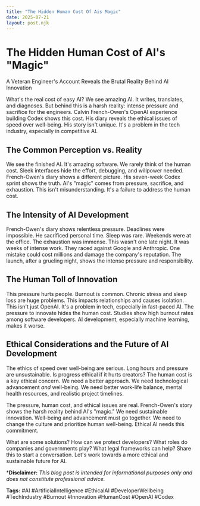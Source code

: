 ```yaml
---
title: "The Hidden Human Cost Of Ais Magic"
date: 2025-07-21
layout: post.njk
---
```

# The Hidden Human Cost of AI's "Magic"

A Veteran Engineer's Account Reveals the Brutal Reality Behind AI Innovation


What's the real cost of easy AI?  We see amazing AI. It writes, translates, and diagnoses.  But behind this is a harsh reality:  intense pressure and sacrifice for the engineers.  Calvin French-Owen's OpenAI experience building Codex shows this cost.  His diary reveals the ethical issues of speed over well-being.  His story isn't unique. It's a problem in the tech industry, especially in competitive AI.


## The Common Perception vs. Reality

We see the finished AI. It's amazing software.  We rarely think of the human cost.  Sleek interfaces hide the effort, debugging, and willpower needed. French-Owen's diary shows a different picture.  His seven-week Codex sprint shows the truth.  AI's "magic" comes from pressure, sacrifice, and exhaustion.  This isn't misunderstanding. It's a failure to address the human cost.


## The Intensity of AI Development

French-Owen's diary shows relentless pressure.  Deadlines were impossible.  He sacrificed personal time.  Sleep was rare. Weekends were at the office.  The exhaustion was immense. This wasn't one late night. It was weeks of intense work.  They raced against Google and Anthropic. One mistake could cost millions and damage the company's reputation. The launch, after a grueling night, shows the intense pressure and responsibility.


## The Human Toll of Innovation

This pressure hurts people.  Burnout is common.  Chronic stress and sleep loss are huge problems. This impacts relationships and causes isolation. This isn't just OpenAI. It's a problem in tech, especially in fast-paced AI.  The pressure to innovate hides the human cost. Studies show high burnout rates among software developers.  AI development, especially machine learning, makes it worse.


## Ethical Considerations and the Future of AI Development

The ethics of speed over well-being are serious.  Long hours and pressure are unsustainable.  Is progress ethical if it hurts creators?  The human cost is a key ethical concern.  We need a better approach.  We need technological advancement *and* well-being.  We need better work-life balance, mental health resources, and realistic project timelines.


The pressure, human cost, and ethical issues are real. French-Owen's story shows the harsh reality behind AI's "magic." We need sustainable innovation.  Well-being and advancement must go together. We need to change the culture and prioritize human well-being. Ethical AI needs this commitment.


What are some solutions? How can we protect developers? What roles do companies and governments play?  What legal frameworks can help? Share this to start a conversation.  Let's work towards a more ethical and sustainable future for AI.


***Disclaimer:** *This blog post is intended for informational purposes only and does not constitute professional advice.*

**Tags:** #AI #ArtificialIntelligence #EthicalAI #DeveloperWellbeing #TechIndustry #Burnout #Innovation #HumanCost #OpenAI #Codex
